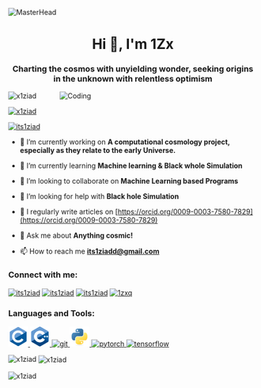 ![MasterHead](https://scitechdaily.com/images/Type-Ia-Supernova-1.gif)
<h1 align="center">Hi 👋, I'm 1Zx</h1>
<h3 align="center">Charting the cosmos with unyielding wonder, seeking origins in the unknown with relentless optimism</h3>
<img align="right" alt="Coding" width="400" src="https://perso.astrophy.u-bordeaux.fr/~jleconte/model/runaway_collapse.gif">


<p align="left"> <img src="https://komarev.com/ghpvc/?username=x1ziad&label=Profile%20views&color=0e75b6&style=flat" alt="x1ziad" /> </p>

<p align="left"> <a href="https://github.com/ryo-ma/github-profile-trophy"><img src="https://github-profile-trophy.vercel.app/?username=x1ziad" alt="x1ziad" /></a> </p>

<p align="left"> <a href="https://twitter.com/its1ziad" target="blank"><img src="https://img.shields.io/twitter/follow/its1ziad?logo=twitter&style=for-the-badge" alt="its1ziad" /></a> </p>

- 🔭 I’m currently working on **A computational cosmology project, especially as they relate to the early Universe.**

- 🌱 I’m currently learning **Machine learning & Black whole Simulation**

- 👯 I’m looking to collaborate on **Machine Learning based Programs**

- 🤝 I’m looking for help with **Black hole Simulation**

- 📝 I regularly write articles on [https://orcid.org/0009-0003-7580-7829](https://orcid.org/0009-0003-7580-7829)

- 💬 Ask me about **Anything cosmic!**

- 📫 How to reach me **its1ziadd@gmail.com**

<h3 align="left">Connect with me:</h3>
<p align="left">
<a href="https://twitter.com/its1ziad" target="blank"><img align="center" src="https://raw.githubusercontent.com/rahuldkjain/github-profile-readme-generator/master/src/images/icons/Social/twitter.svg" alt="its1ziad" height="30" width="40" /></a>
<a href="https://linkedin.com/in/its1ziad" target="blank"><img align="center" src="https://raw.githubusercontent.com/rahuldkjain/github-profile-readme-generator/master/src/images/icons/Social/linked-in-alt.svg" alt="its1ziad" height="30" width="40" /></a>
<a href="https://instagram.com/its1ziad" target="blank"><img align="center" src="https://raw.githubusercontent.com/rahuldkjain/github-profile-readme-generator/master/src/images/icons/Social/instagram.svg" alt="its1ziad" height="30" width="40" /></a>
<a href="https://codeforces.com/profile/1zxq" target="blank"><img align="center" src="https://raw.githubusercontent.com/rahuldkjain/github-profile-readme-generator/master/src/images/icons/Social/codeforces.svg" alt="1zxq" height="30" width="40" /></a>
</p>

<h3 align="left">Languages and Tools:</h3>
<p align="left"> <a href="https://www.cprogramming.com/" target="_blank" rel="noreferrer"> <img src="https://raw.githubusercontent.com/devicons/devicon/master/icons/c/c-original.svg" alt="c" width="40" height="40"/> </a> <a href="https://www.w3schools.com/cpp/" target="_blank" rel="noreferrer"> <img src="https://raw.githubusercontent.com/devicons/devicon/master/icons/cplusplus/cplusplus-original.svg" alt="cplusplus" width="40" height="40"/> </a> <a href="https://git-scm.com/" target="_blank" rel="noreferrer"> <img src="https://www.vectorlogo.zone/logos/git-scm/git-scm-icon.svg" alt="git" width="40" height="40"/> </a> <a href="https://www.python.org" target="_blank" rel="noreferrer"> <img src="https://raw.githubusercontent.com/devicons/devicon/master/icons/python/python-original.svg" alt="python" width="40" height="40"/> </a> <a href="https://pytorch.org/" target="_blank" rel="noreferrer"> <img src="https://www.vectorlogo.zone/logos/pytorch/pytorch-icon.svg" alt="pytorch" width="40" height="40"/> </a> <a href="https://www.tensorflow.org" target="_blank" rel="noreferrer"> <img src="https://www.vectorlogo.zone/logos/tensorflow/tensorflow-icon.svg" alt="tensorflow" width="40" height="40"/> </a> </p>

<p><img align="left" src="https://github-readme-stats.vercel.app/api/top-langs?username=x1ziad&show_icons=true&locale=en&layout=compact" alt="x1ziad" /></p>

<p>&nbsp;<img align="center" src="https://github-readme-stats.vercel.app/api?username=x1ziad&show_icons=true&locale=en" alt="x1ziad" /></p>

<p><img align="center" src="https://github-readme-streak-stats.herokuapp.com/?user=x1ziad&" alt="x1ziad" /></p>
